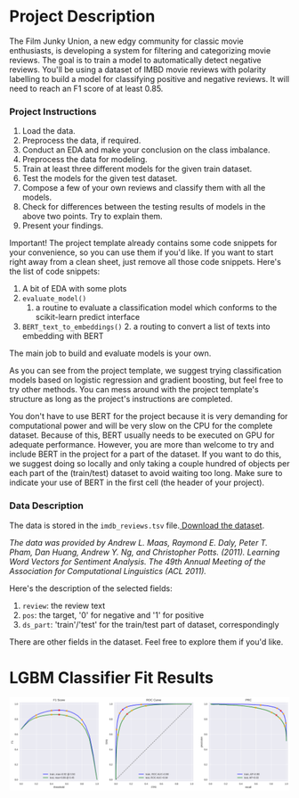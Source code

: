 # **Project Description**

The Film Junky Union, a new edgy community for classic movie enthusiasts, is developing a system for filtering and categorizing movie reviews. The goal is to train a model to automatically detect negative reviews. You'll be using a dataset of IMBD movie reviews with polarity labelling to build a model for classifying positive and negative reviews. It will need to reach an F1 score of at least 0.85.


### **Project Instructions**



1. Load the data.
2. Preprocess the data, if required.
3. Conduct an EDA and make your conclusion on the class imbalance.
4. Preprocess the data for modeling.
5. Train at least three different models for the given train dataset.
6. Test the models for the given test dataset.
7. Compose a few of your own reviews and classify them with all the models.
8. Check for differences between the testing results of models in the above two points. Try to explain them.
9. Present your findings.

Important! The project template already contains some code snippets for your convenience, so you can use them if you'd like. If you want to start right away from a clean sheet, just remove all those code snippets. Here's the list of code snippets:



1. A bit of EDA with some plots
2. `evaluate_model()`
    1. a routine to evaluate a classification model which conforms to the scikit-learn predict interface
3. `BERT_text_to_embeddings()`
    2. a routing to convert a list of texts into embedding with BERT

The main job to build and evaluate models is your own.

As you can see from the project template, we suggest trying classification models based on logistic regression and gradient boosting, but feel free to try other methods. You can mess around with the project template's structure as long as the project's instructions are completed.

You don't have to use BERT for the project because it is very demanding for computational power and will be very slow on the CPU for the complete dataset. Because of this, BERT usually needs to be executed on GPU for adequate performance. However, you are more than welcome to try and include BERT in the project for a part of the dataset. If you want to do this, we suggest doing so locally and only taking a couple hundred of objects per each part of the (train/test) dataset to avoid waiting too long. Make sure to indicate your use of BERT in the first cell (the header of your project).


### **Data Description**

The data is stored in the `imdb_reviews.tsv` file.[ Download the dataset](https://practicum-content.s3.us-west-1.amazonaws.com/datasets/imdb_reviews.tsv).

_The data was provided by Andrew L. Maas, Raymond E. Daly, Peter T. Pham, Dan Huang, Andrew Y. Ng, and Christopher Potts. (2011). Learning Word Vectors for Sentiment Analysis. The 49th Annual Meeting of the Association for Computational Linguistics (ACL 2011)._

Here's the description of the selected fields:



1. `review`: the review text
2. `pos`: the target, '0' for negative and '1' for positive
3. `ds_part`: 'train'/'test' for the train/test part of dataset, correspondingly

There are other fields in the dataset. Feel free to explore them if you'd like.


# LGBM Classifier  Fit Results
 <a href="url"><img src="Training_result.png" height="auto"  style="border-radius:20 px"></a>

